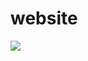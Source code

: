 # website

<a href="https://www.netlify.com">
  <img src="https://www.netlify.com/img/global/badges/netlify-color-accent.svg"/>
</a>
